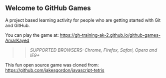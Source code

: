 ## Welcome to GitHub Games

A project based learning activity for people who are getting started with Git and GitHub.

You can play the game at: https://gh-training-ak-2.github.io/github-games-AmarKayed

>> _*SUPPORTED BROWSERS*: Chrome, Firefox, Safari, Opera and IE9+_

This fun open source game was cloned from: https://github.com/jakesgordon/javascript-tetris
